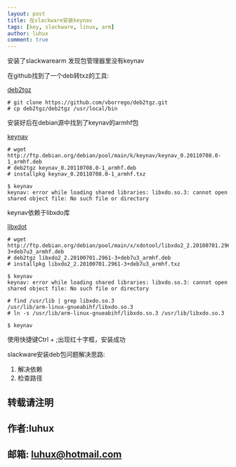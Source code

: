 ```yaml
---
layout: post
title: 在slackware安装keynav
tags: [key, slackware, linux, arm]
author: luhux
comment: true
---
```


安装了slackwarearm
发现包管理器里没有keynav

在github找到了一个deb转txz的工具:

[deb2tgz](https://github.com/vborrego/deb2tgz.git)

    # git clone https://github.com/vborrego/deb2tgz.git
	# cp deb2tgz/deb2tgz /usr/local/bin
	
安装好后在debian源中找到了keynav的armhf包

[keynav](http://ftp.debian.org/debian/pool/main/k/keynav/)

    # wget http://ftp.debian.org/debian/pool/main/k/keynav/keynav_0.20110708.0-1_armhf.deb
	# deb2tgz keynav_0.20110708.0-1_armhf.deb
	# installpkg keynav_0.20110708.0-1_armhf.txz
	
    $ keynav
	keynav: error while loading shared libraries: libxdo.so.3: cannot open shared object file: No such file or directory

keynav依赖于libxdo库

[libxdot](http://ftp.debian.org/debian/pool/main/x/xdotool/)

	# wget http://ftp.debian.org/debian/pool/main/x/xdotool/libxdo2_2.20100701.2961-3+deb7u3_armhf.deb
	# deb2tgz libxdo2_2.20100701.2961-3+deb7u3_armhf.deb
	# installpkg libxdo2_2.20100701.2961-3+deb7u3_armhf.txz
	
	$ keynav
	keynav: error while loading shared libraries: libxdo.so.3: cannot open shared object file: No such file or directory
	
	# find /usr/lib | grep libxdo.so.3
	/usr/lib/arm-linux-gnueabihf/libxdo.so.3
	# ln -s /usr/lib/arm-linux-gnueabihf/libxdo.so.3 /usr/lib/libxdo.so.3
	
	$ keynav
	
使用快捷键Ctrl + ;出现红十字框，安装成功

slackware安装deb包问题解决思路:
1. 解决依赖
2. 检查路径


## 转载请注明

## 作者:luhux

## 邮箱: luhux@hotmail.com
